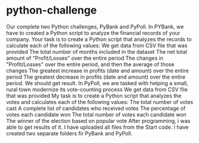 # python-challenge
Our complete two Python challenges, PyBank and PyPoll.
In PYBank, we have to created a Python script to analyze the financial records of your company.
Your task is to create a Python script that analyzes the records to calculate each of the following values:
We get data from CSV file that was provided
The total number of months included in the dataset
The net total amount of "Profit/Losses" over the entire period
The changes in "Profit/Losses" over the entire period, and then the average of those changes
The greatest increase in profits (date and amount) over the entire period
The greatest decrease in profits (date and amount) over the entire period.
We should get result.
In PyPoll, we are tasked with helping a small, rural town modernize its vote-counting process
We get data from CSV file that was provided
My task is to create a Python script that analyzes the votes and calculates each of the following values:
The total number of votes cast
A complete list of candidates who received votes
The percentage of votes each candidate won
The total number of votes each candidate won
The winner of the election based on popular vote
After programming, i was able to get results of it.
I have uploaded all files from the Start code. I have created two separate folders fir PyBank and PyPoll.
